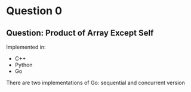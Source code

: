 # Question 0 
## Question: Product of Array Except Self


Implemented in:
- C++
- Python
- Go


There are two implementations of Go: sequential and concurrent version
